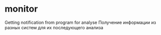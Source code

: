 # monitor
Getting notification from program for analyse
Получение информации из разных систем для их последующего анализа

